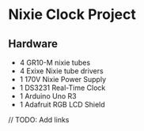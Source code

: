 # Nixie Clock Project

## Hardware
- 4 GR10-M nixie tubes
- 4 Exixe Nixie tube drivers
- 1 170V Nixie Power Supply
- 1 DS3231 Real-Time Clock
- 1 Arduino Uno R3
- 1 Adafruit RGB LCD Shield

// TODO: Add links